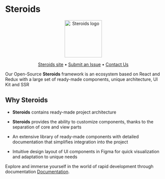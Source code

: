 # Steroids

<p align="center">
    <img src="https://i.ibb.co/Q9XvtNc/Group-338025.png" alt="Steroids logo" height="120px">
</p>

<p align="center">
    <a href="https://steroids.kozhindev.com/">Steroids site</a> •
    <a href="https://github.com/steroids/react/issues/new">Submit an Issue</a> •
    <a href="https://t.me/kozhindev_com">Contact Us</a>
</p>

Our Open-Source **Steroids** framework is an ecosystem based on React and Redux with a large set of ready-made components, unique architecture, UI Kit and SSR

## Why Steroids

- **Steroids** contains ready-made project architecture

- **Steroids** provides the ability to customize components, thanks to the separation of core and view parts

- An extensive library of ready-made components with detailed documentation that simplifies integration into the project

- Intuitive design layout of UI components in Figma for quick visualization and adaptation to unique needs

Explore and immerse yourself in the world of rapid development through documentation [Documentation](https://steroids.kozhin.dev/ru/docs/getting-started).

